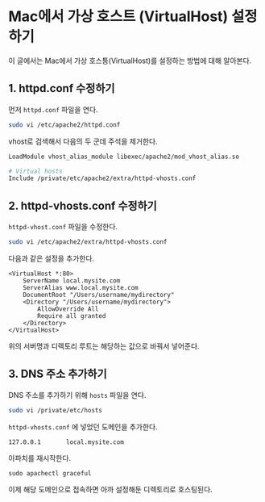 # Mac에서 가상 호스트 (VirtualHost) 설정하기

이 글에서는 Mac에서 가상 호스틍(VirtualHost)를 설정하는 방법에 대해 알아본다. 



## 1. httpd.conf 수정하기

먼저 ``httpd.conf`` 파일을 연다. 

```bash
sudo vi /etc/apache2/httpd.conf
```

vhost로 검색해서 다음의 두 군데 주석을 제거한다.

```bash
LoadModule vhost_alias_module libexec/apache2/mod_vhost_alias.so
```

```bash
# Virtual hosts
Include /private/etc/apache2/extra/httpd-vhosts.conf
```



## 2. httpd-vhosts.conf 수정하기

``httpd-vhost.conf`` 파일을 수정한다.

```bash
sudo vi /etc/apache2/extra/httpd-vhosts.conf
```

다음과 같은 설정을 추가한다.

```
<VirtualHost *:80>
    ServerName local.mysite.com
    ServerAlias www.local.mysite.com
    DocumentRoot "/Users/username/mydirectory"
    <Directory "/Users/username/mydirectory">
        AllowOverride All
        Require all granted
    </Directory>
</VirtualHost>
```

위의 서버명과 디렉토리 루트는 해당하는 값으로 바꿔서 넣어준다. 



## 3. DNS 주소 추가하기

DNS 주소를 추가하기 위해 ``hosts`` 파일을 연다.

```bash
sudo vi /private/etc/hosts
```

``httpd-vhosts.conf`` 에 넣었던 도메인을 추가한다.

```
127.0.0.1       local.mysite.com
```

아파치를 재시작한다.

```
sudo apachectl graceful
```

이제 해당 도메인으로 접속하면 아까 설정해둔 디렉토리로 호스팅된다.